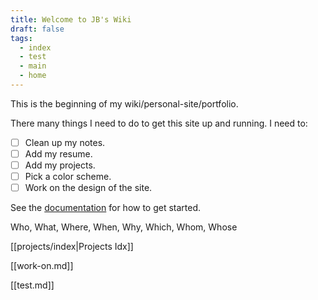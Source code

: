```yaml
---
title: Welcome to JB's Wiki
draft: false
tags:
  - index
  - test
  - main
  - home
---
```


This is the beginning of my wiki/personal-site/portfolio.

There many things I need to do to get this site up and running. I need to:

- [ ] Clean up my notes.
- [ ] Add my resume.
- [ ] Add my projects.
- [ ] Pick a color scheme.
- [ ] Work on the design of the site.

See the [documentation](https://quartz.jzhao.xyz) for how to get started.

Who, What, Where, When, Why, Which, Whom, Whose

[[projects/index|Projects Idx]]

[[work-on.md]]

[[test.md]]
